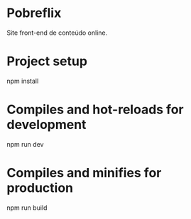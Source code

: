 # Pobreflix
Site front-end de conteúdo online.

# Project setup
npm install

# Compiles and hot-reloads for development
npm run dev

# Compiles and minifies for production
npm run build
